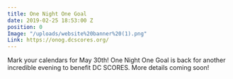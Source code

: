```yaml
---
title: One Night One Goal
date: 2019-02-25 18:53:00 Z
position: 0
Image: "/uploads/website%20banner%20(1).png"
Link: https://onog.dcscores.org/
---
```


Mark your calendars for May 30th! One Night One Goal is back for another incredible evening to benefit DC SCORES. More details coming soon!